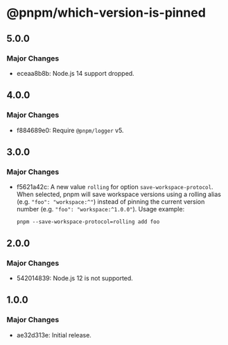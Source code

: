 # @pnpm/which-version-is-pinned

## 5.0.0

### Major Changes

- eceaa8b8b: Node.js 14 support dropped.

## 4.0.0

### Major Changes

- f884689e0: Require `@pnpm/logger` v5.

## 3.0.0

### Major Changes

- f5621a42c: A new value `rolling` for option `save-workspace-protocol`. When selected, pnpm will save workspace versions using a rolling alias (e.g. `"foo": "workspace:^"`) instead of pinning the current version number (e.g. `"foo": "workspace:^1.0.0"`). Usage example:

  ```
  pnpm --save-workspace-protocol=rolling add foo
  ```

## 2.0.0

### Major Changes

- 542014839: Node.js 12 is not supported.

## 1.0.0

### Major Changes

- ae32d313e: Initial release.
